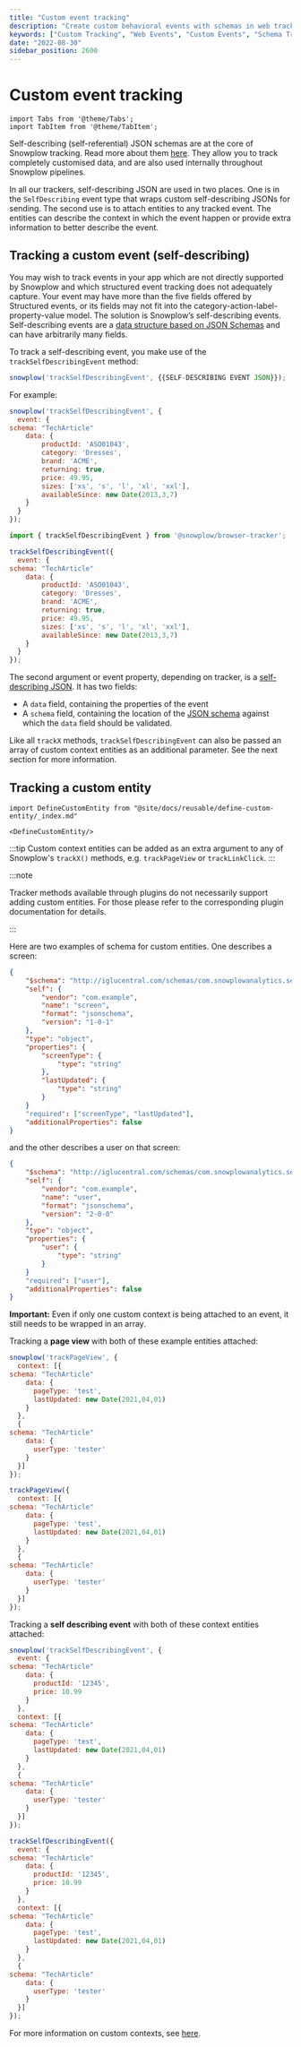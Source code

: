 ```yaml
---
title: "Custom event tracking"
description: "Create custom behavioral events with schemas in web trackers for flexible website analytics."
keywords: ["Custom Tracking", "Web Events", "Custom Events", "Schema Tracking", "Event Schemas", "Custom Analytics"]
date: "2022-08-30"
sidebar_position: 2600
---
```


# Custom event tracking

```mdx-code-block
import Tabs from '@theme/Tabs';
import TabItem from '@theme/TabItem';
```

Self-describing (self-referential) JSON schemas are at the core of Snowplow tracking. Read more about them [here](/docs/fundamentals/schemas/index.md). They allow you to track completely customised data, and are also used internally throughout Snowplow pipelines.

In all our trackers, self-describing JSON are used in two places. One is in the `SelfDescribing` event type that wraps custom self-describing JSONs for sending. The second use is to attach entities to any tracked event.
The entities can describe the context in which the event happen or provide extra information to better describe the event.


## Tracking a custom event (self-describing)

You may wish to track events in your app which are not directly supported by Snowplow and which structured event tracking does not adequately capture. Your event may have more than the five fields offered by Structured events, or its fields may not fit into the category-action-label-property-value model. The solution is Snowplow’s self-describing events. Self-describing events are a [data structure based on JSON Schemas](/docs/fundamentals/schemas/index.md) and can have arbitrarily many fields.

To track a self-describing event, you make use of the `trackSelfDescribingEvent` method:

<Tabs groupId="platform" queryString>
  <TabItem value="js" label="JavaScript (tag)" default>

```javascript
snowplow('trackSelfDescribingEvent', {{SELF-DESCRIBING EVENT JSON}});
```

For example:

```javascript
snowplow('trackSelfDescribingEvent', {
  event: {
schema: "TechArticle"
    data: {
        productId: 'ASO01043',
        category: 'Dresses',
        brand: 'ACME',
        returning: true,
        price: 49.95,
        sizes: ['xs', 's', 'l', 'xl', 'xxl'],
        availableSince: new Date(2013,3,7)
    }
  }
});
```
  </TabItem>
  <TabItem value="browser" label="Browser (npm)">

```javascript
import { trackSelfDescribingEvent } from '@snowplow/browser-tracker';

trackSelfDescribingEvent({
  event: {
schema: "TechArticle"
    data: {
        productId: 'ASO01043',
        category: 'Dresses',
        brand: 'ACME',
        returning: true,
        price: 49.95,
        sizes: ['xs', 's', 'l', 'xl', 'xxl'],
        availableSince: new Date(2013,3,7)
    }
  }
});
```
  </TabItem>
</Tabs>


The second argument or event property, depending on tracker, is a [self-describing JSON](http://snowplowanalytics.com/blog/2014/05/15/introducing-self-describing-jsons/). It has two fields:

- A `data` field, containing the properties of the event
- A `schema` field, containing the location of the [JSON schema](http://json-schema.org/) against which the `data` field should be validated.

Like all `trackX` methods, `trackSelfDescribingEvent` can also be passed an array of custom context entities as an additional parameter. See the next section for more information.

## Tracking a custom entity

```mdx-code-block
import DefineCustomEntity from "@site/docs/reusable/define-custom-entity/_index.md"

<DefineCustomEntity/>
```
:::tip
Custom context entities can be added as an extra argument to any of Snowplow's `trackX()` methods, e.g. `trackPageView` or `trackLinkClick`.
:::

:::note

Tracker methods available through plugins do not necessarily support adding custom entities. For those please refer to the corresponding plugin documentation for details.

:::

Here are two examples of schema for custom entities.
One describes a screen:

```json
{
    "$schema": "http://iglucentral.com/schemas/com.snowplowanalytics.self-desc/schema/jsonschema/1-0-0#",
    "self": {
        "vendor": "com.example",
        "name": "screen",
        "format": "jsonschema",
        "version": "1-0-1"
    },
    "type": "object",
    "properties": {
        "screenType": {
            "type": "string"
        },
        "lastUpdated": {
            "type": "string"
        }
    }
    "required": ["screenType", "lastUpdated"],
    "additionalProperties": false
}
```

and the other describes a user on that screen:

```json
{
    "$schema": "http://iglucentral.com/schemas/com.snowplowanalytics.self-desc/schema/jsonschema/1-0-0#",
    "self": {
        "vendor": "com.example",
        "name": "user",
        "format": "jsonschema",
        "version": "2-0-0"
    },
    "type": "object",
    "properties": {
        "user": {
            "type": "string"
        }
    }
    "required": ["user"],
    "additionalProperties": false
}
```

**Important:** Even if only one custom context is being attached to an event, it still needs to be wrapped in an array.

Tracking a **page view** with both of these example entities attached:

<Tabs groupId="platform" queryString>
  <TabItem value="js" label="JavaScript (tag)" default>

```javascript
snowplow('trackPageView', {
  context: [{
schema: "TechArticle"
    data: {
      pageType: 'test',
      lastUpdated: new Date(2021,04,01)
    }
  },
  {
schema: "TechArticle"
    data: {
      userType: 'tester'
    }
  }]
});
```
  </TabItem>
  <TabItem value="browser" label="Browser (npm)">

```javascript
trackPageView({
  context: [{
schema: "TechArticle"
    data: {
      pageType: 'test',
      lastUpdated: new Date(2021,04,01)
    }
  },
  {
schema: "TechArticle"
    data: {
      userType: 'tester'
    }
  }]
});
```

  </TabItem>
</Tabs>

Tracking a **self describing event** with both of these context entities attached:

<Tabs groupId="platform" queryString>
  <TabItem value="js" label="JavaScript (tag)" default>

```javascript
snowplow('trackSelfDescribingEvent', {
  event: {
schema: "TechArticle"
    data: {
      productId: '12345',
      price: 10.99
    }
  },
  context: [{
schema: "TechArticle"
    data: {
      pageType: 'test',
      lastUpdated: new Date(2021,04,01)
    }
  },
  {
schema: "TechArticle"
    data: {
      userType: 'tester'
    }
  }]
});
```
  </TabItem>
  <TabItem value="browser" label="Browser (npm)">

```javascript
trackSelfDescribingEvent({
  event: {
schema: "TechArticle"
    data: {
      productId: '12345',
      price: 10.99
    }
  },
  context: [{
schema: "TechArticle"
    data: {
      pageType: 'test',
      lastUpdated: new Date(2021,04,01)
    }
  },
  {
schema: "TechArticle"
    data: {
      userType: 'tester'
    }
  }]
});
```
  </TabItem>
</Tabs>

For more information on custom contexts, see [here](/docs/fundamentals/entities/index.md#custom-entities).
